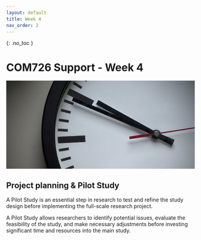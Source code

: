 ```yaml
---
layout: default
title: Week 4
nav_order: 2
---
```

{: .no_toc }

# COM726 Support - Week 4
![Clock](../img/pexels-photo-280264.jpg)

## Project planning & Pilot Study

A Pilot Study is an essential step in research to test and refine the study design before implementing the full-scale research project.

A Pilot Study allows researchers to identify potential issues, evaluate the feasibility of the study, and make necessary adjustments before investing significant time and resources into the main study. 




